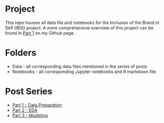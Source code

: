 Project
===================================

This repo houses all data file and notebooks for the Inclusion of the Brand in Self (IBIS) project. A more comprehensive overview of this project can be found in [Part 1](https://rossbj92.github.io/longform_transformation/) on my Github page.

Folders
===================================

* Data - all corresponding data files mentioned in the series of posts
* Notebooks - all corresponding Jupyter notebooks and R markdown file

Post Series
===================================

* [Part 1 - Data Preparation](https://rossbj92.github.io/longform_transformation/)
* [Part 2 - EDA](https://rossbj92.github.io/eda/)
* [Part 3 - Modeling](https://rossbj92.github.io/diary_models/)

